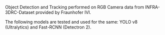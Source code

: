 Object Detection and Tracking performed on RGB Camera data from INFRA-3DRC-Dataset provided by Fraunhofer IVI. 

The following models are tested and used for the same: YOLO v8 (Ultralytics) and Fast-RCNN (Detectron 2). 
